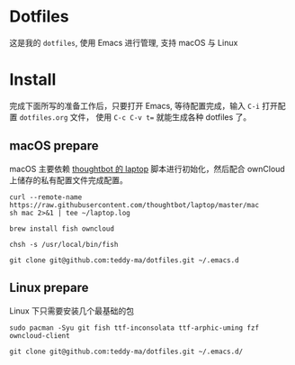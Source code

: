 # Dotfiles

这是我的 `dotfiles`,  使用 Emacs 进行管理, 支持 macOS 与 Linux

# Install

完成下面所写的准备工作后，只要打开 Emacs, 等待配置完成，输入 `C-i` 打开配置 `dotfiles.org` 文件，
使用 `C-c C-v t=` 就能生成各种 dotfiles 了。

## macOS prepare

macOS 主要依赖 [thoughtbot 的 laptop](https://github.com/thoughtbot/laptop) 脚本进行初始化，然后配合 ownCloud 上储存的私有配置文件完成配置。

```shell
curl --remote-name https://raw.githubusercontent.com/thoughtbot/laptop/master/mac
sh mac 2>&1 | tee ~/laptop.log

brew install fish owncloud

chsh -s /usr/local/bin/fish

git clone git@github.com:teddy-ma/dotfiles.git ~/.emacs.d
```

## Linux prepare

Linux 下只需要安装几个最基础的包

```shell
sudo pacman -Syu git fish ttf-inconsolata ttf-arphic-uming fzf owncloud-client

git clone git@github.com:teddy-ma/dotfiles.git ~/.emacs.d/
```
